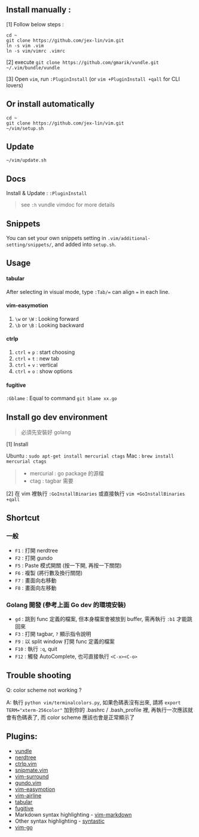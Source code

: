 ## Install manually :

[1] Follow below steps :

    cd ~
    git clone https://github.com/jex-lin/vim.git
    ln -s vim .vim
    ln -s vim/vimrc .vimrc

[2] execute `git clone https://github.com/gmarik/vundle.git ~/.vim/bundle/vundle`

[3] Open `vim`, run `:PluginInstall` (or `vim +PluginInstall +qall` for CLI lovers)

## Or install automatically

    cd ~
    git clone https://github.com/jex-lin/vim.git
    ~/vim/setup.sh

## Update

    ~/vim/update.sh

## Docs

Install & Update : `:PluginInstall`

> see `:h` vundle vimdoc for more details

## Snippets

You can set your own snippets setting in `.vim/additional-setting/snippets/`, and added into `setup.sh`.

## Usage

#### tabular

After selecting in visual mode, type `:Tab/=` can align `=` in each line.

#### vim-easymotion

1. `\w` or `\W` : Looking forward
2. `\b` or `\B` : Looking backward

#### ctrlp

1. `ctrl` + `p` : start choosing
2. `ctrl` + `t` : new tab
3. `ctrl` + `v` : vertical
4. `ctrl` + `o` : show options

#### fugitive

`:Gblame` : Equal to command `git blame xx.go`

## Install go dev environment

> 必須先安裝好 golang

[1] Install

Ubuntu : `sudo apt-get install mercurial ctags`
Mac : `brew install mercurial ctags`

> * mercurial : go package 的源檔
> * ctag : tagbar 需要

[2] 在 vim 裡執行 `:GoInstallBinaries` 或直接執行 `vim +GoInstallBinaries +qall`

## Shortcut

### 一般

* `F1` : 打開 nerdtree
* `F2` : 打開 gundo
* `F5` : Paste 模式開關 (按一下開, 再按一下關閉)
* `F6` : 複製 (將行數及換行關閉)
* `F7` : 畫面向右移動
* `F8` : 畫面向左移動

### Golang 開發 (參考上面 Go dev 的環境安裝)

* `gd` : 跳到 func 定義的檔案, 但本身檔案會被放到 buffer, 需再執行 `:b1` 才能跳回來
* `F3` : 打開 tagbar, `?` 顯示指令說明
* `F9` : 以 split window 打開 func 定義的檔案
* `F10` : 執行 `:q`, quit
* `F12` : 觸發 AutoComplete, 也可直接執行 `<C-x><C-o>`

## Trouble shooting

Q: color scheme not working ?

A: 執行 `python vim/terminalcolors.py`, 如果色碼表沒有出來, 請將 `export TERM="xterm-256color"` 加到你的 .bashrc / .bash_profile 裡, 再執行一次應該就會有色碼表了, 而 color scheme 應該也會是正常顯示了


## Plugins:

* [vundle](https://github.com/gmarik/vundle)
* [nerdtree](https://github.com/scrooloose/nerdtree)
* [ctrlp.vim](https://github.com/kien/ctrlp.vim)
* [snipmate.vim](https://github.com/msanders/snipmate.vim)
* [vim-surround](https://github.com/tpope/vim-surround)
* [gundo.vim](https://github.com/sjl/gundo.vim)
* [vim-easymotion](https://github.com/Lokaltog/vim-easymotion)
* [vim-airline](https://github.com/bling/vim-airline)
* [tabular](https://github.com/godlygeek/tabular)
* [fugitive](https://github.com/tpope/vim-fugitive)
* Markdown syntax highlighting - [vim-markdown](https://github.com/plasticboy/vim-markdown.git)
* Other syntax highlighting - [syntastic](https://github.com/scrooloose/syntastic.git)
* [vim-go](https://github.com/fatih/vim-go)
